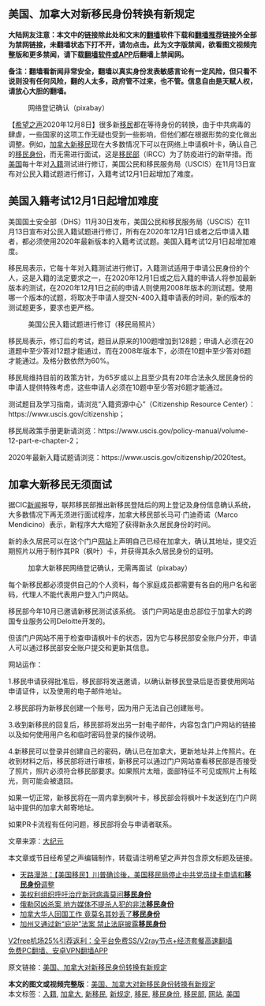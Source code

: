  <h2>美国、加拿大对新移民身份转换有新规定</h2> <p class="notice"><b>大陆网友注意：本文中的链接除此处和文末的<a href="https://github.com/bannedbook/fanqiang" >翻墙</a>软件下载和<a href="https://github.com/killgcd/justmysocks/blob/master/README.md">翻墙推荐</a>链接外全部为禁网链接，未翻墙状态下打不开，请勿点击。此为文字版禁闻，欲看图文视频完整版和更多禁闻，请下载<a href="https://github.com/bannedbook/fanqiang">翻墙软件或APP</a>后翻墙上禁闻网。</p><p>备注：翻墙看新闻非常安全，翻墙以真实身份发表敏感言论有一定风险，但只看不说则没有任何风险，翻的人太多，政府管不过来，也不管。信息自由是天赋人权，请放心大胆的翻墙。</b></p>  <div class="entry"> <figure><figcaption>网络登记确认（pixabay）</figcaption></figure> <p>【<span class='wp_keywordlink_affiliate'><a href="https://www.soundofhope.org" title="希望之声" target="_blank">希望之声</a></span>2020年12月8日】很多新<a href="https://www.bannedbook.org/bnews/tag/%e7%a7%bb%e6%b0%91/" class="st_tag internal_tag" rel="tag" title="标签 移民 下的日志">移民</a>都在等待身份的转换，由于中共病毒的肆虐，一些国家的这项工作无疑也受到一些影响，但他们都在根据形势的变化做出调整。例如，<a href="https://www.bannedbook.org/bnews/tag/%e5%8a%a0%e6%8b%bf%e5%a4%a7/" class="st_tag internal_tag" rel="tag" title="标签 加拿大 下的日志">加拿大</a><a href="https://www.bannedbook.org/bnews/tag/%E6%96%B0%E7%A7%BB%E6%B0%91/" class="st_tag internal_tag" rel="tag" title="标签 新移民 下的日志">新移民</a>现在大多数情况下可以在网络上申请枫叶卡，确认自己的<a href="https://www.bannedbook.org/bnews/tag/%E7%A7%BB%E6%B0%91%E8%BA%AB%E4%BB%BD/" class="st_tag internal_tag" rel="tag" title="标签 移民身份 下的日志">移民身份</a>，而无需进行面试，这是<a href="https://www.bannedbook.org/bnews/tag/%e7%a7%bb%e6%b0%91%e9%83%a8/" class="st_tag internal_tag" rel="tag" title="标签 移民部 下的日志">移民部</a>（IRCC）为了防疫进行的新举措。而<a href="https://www.bannedbook.org/bnews/tag/%e7%be%8e%e5%9b%bd/" class="st_tag internal_tag" rel="tag" title="标签 美国 下的日志">美国</a>每十年对<a href="https://www.bannedbook.org/bnews/tag/%E5%85%A5%E7%B1%8D/" class="st_tag internal_tag" rel="tag" title="标签 入籍 下的日志">入籍</a>测试进行修订，美国公民和移民服务局（USCIS）在11月13日宣布对公民入籍试题进行修订，入籍考试12月1日起增加了难度。</p> <h2><strong>美国入籍考试12月1日起增加难度</strong></h2> <p>美国国土安全部（DHS）11月30日发布，美国公民和移民服务局（USCIS）在11月13日宣布对公民入籍试题进行修订，所有在2020年12月1日或者之后申请入籍者，都必须使用2020年最新版本的入籍考试试题。美国入籍考试12月1日起增加难度。</p> <p>移民局表示，它每十年对入籍测试进行修订，入籍测试适用于申请公民身份的个人，这是入籍的法定要求之一，在2020年12月1日或之后入籍的申请人将参加最新版本的测试，在2020年12月1日之前的申请人则使用2008年版本的测试题。使用哪一个版本的试题，将取决于申请人提交N-400入籍申请表的时间，新的版本的测试题更多，要求也更严格。</p> <figure><figcaption>美国公民入籍试题进行修订（移民局照片）</figcaption></figure> <p>移民局表示，修订后的考试，题目从原来的100题增加到128题；申请人必须在20道题中至少答对12题才能通过，而在2008年版本下，必须在10题中至少答对6题才能通过。及格分数依然为60%。</p> <p>移民局维持目前的政策方针，为65岁或以上且至少具有20年合法永久居民身份的申请人提供特殊考虑，这些申请人必须在10题中至少答对6题才能通过。</p>  <p>测试题目及学习指南，请浏览“入籍资源中心”（Citizenship Resource Center）：https://www.uscis.gov/citizenship；</p> <p>移民局政策手册更新请浏览：https://www.uscis.gov/policy-manual/volume-12-part-e-chapter-2；</p> <p>2020年最新入籍试题请浏览：https://www.uscis.gov/citizenship/2020test。</p> <h2><strong>加拿大新移民无须面试</strong></h2> <p>据CIC<span class='wp_keywordlink_affiliate'><a href="https://www.bannedbook.org/" title="新闻">新闻</a></span>报导，联邦移民部推出新移民登陆后的网上登记及身份信息确认系统，大多数情况下再无须进行面试程序，加拿大移民部长马可‧门迪奇诺（Marco Mendicino）表示，新程序大大缩短了获得新永久居民身份的时间。</p> <p>新的永久居民可以在这个门户<a href="https://www.bannedbook.org/bnews/tag/%e7%bd%91%e7%ab%99/" class="st_tag internal_tag" rel="tag" title="标签 网站 下的日志">网站</a>上声明自己已经在加拿大，确认其地址，提交近期照片以用于制作其PR（枫叶）卡，并获得其永久居民身份的证明。</p>  <figure><figcaption>加拿大新移民网络登记确认，无需再面试（pixabay）</figcaption></figure> <p>每个新移民都必须提供自己的个人资料，每个家庭成员都需要有各自的用户名和密码，代理人不能代表用户登入门户网站。</p> <p>移民部今年10月已邀请新移民测试该系统。 该门户网站是由总部位于加拿大的跨国专业服务公司Deloitte开发的。</p> <p>但该门户网站不用于检查申请枫叶卡的状态，因为它与移民部安全账户分开，申请人可以通过移民部安全账户提交和更新其信息。</p> <p>网站运作：</p> <p>1.移民申请获得批准后，移民部将发送邀请，以确认新移民登录后是否要使用网站申请证件，以及使用的电子邮件地址。</p>  <p>2.移民部将为新移民创建一个账号，因为用户无法自己创建账号。</p> <p>3.收到新移民的回复后，移民部将发出另一封电子邮件，内容包含门户网站的链接以及如何使用用户名和临时密码登录的操作说明。</p> <p>4.新移民可以登录并创建自己的密码，确认已在加拿大，更新地址并上传照片。在收到材料之后，移民部将进行审核，新移民可以通过门户网站查看移民部是否接受了照片，照片必须符合移民部要求。如果照片太暗，面部特征不可见或照片上有眩光，则可能会被退回。</p> <p>如果一切正常，新移民将在一周内拿到枫叶卡，移民部会将枫叶卡发送到在门户网站中提供的加拿大邮寄地址。</p> <p>如果PR卡流程有任何问题，移民部将会与申请者联系。</p>  <p>文章来源：<span class='wp_keywordlink_affiliate'><a href="http://www.epochtimes.com/" title="大纪元" target="_blank">大纪元</a></span></p> <p>本文章或节目经希望之声编辑制作，转载请注明希望之声并包含原文标题及链接。</p> <ul class='op-related-articles' title='相关阅读'> <li><a href='https://www.bannedbook.org/bnews/cbnews/20201004/1407789.html' target='_blank'>天路漫游：【美国移民】川普确诊後，美国移民局停止中共党员绿卡申请和<b>移民身份</b>调整</a></li> <li><a href='https://www.bannedbook.org/bnews/worldnews/usa/20200310/1291440.html' target='_blank'>美权利组织呼吁治疗新冠病毒莫问<b>移民身份</b></a></li> <li><a href='https://www.bannedbook.org/bnews/cnnews/20190101/1056739.html' target='_blank'>俄勒冈凶杀案 地方媒体不提杀人犯的非法<b>移民身份</b></a></li> <li><a href='https://www.bannedbook.org/bnews/lifebaike/20181030/1023283.html' target='_blank'>加拿大华人回国工作 竟莫名其妙丢了<b>移民身份</b></a></li> <li><a href='https://www.bannedbook.org/bnews/cnnews/20180519/944379.html' target='_blank'>加州又通过新“庇护”法案 禁止法庭披露<b>移民身份</b></a></li> </ul> <p class="texttj"> <a href="https://www.bannedbook.org/forum23/topic22702.html" target="_blank">V2free机场25%引荐返利：全平台免费SS/V2ray节点+经济套餐高速翻墙</a><br/> <a href="https://github.com/bannedbook/fanqiang/wiki/%E7%A6%81%E9%97%BB%E7%BD%91%E5%AE%89%E5%8D%93%E7%BF%BB%E5%A2%99%E6%96%B0%E9%97%BBAPP" target="_blank">免费PC翻墙、安卓VPN翻墙APP</a></p><p>原文链接：<a class="src_link"  href="https://www.soundofhope.org/post/451552" target="_blank">美国、加拿大对新移民身份转换有新规定</a></p><a name='sharetosocial'></a>       <div><b>本文的图文或视频完整版</b>：<a href='https://www.bannedbook.org/bnews/comments/20201209/1444381.html'>美国、加拿大对新移民身份转换有新规定</a></div>  </div><!--END ENTRY--> <div class="postfooter"> <div>本文标签：<a href="https://www.bannedbook.org/bnews/tag/%E5%85%A5%E7%B1%8D/" rel="tag">入籍</a>, <a href="https://www.bannedbook.org/bnews/tag/%e5%8a%a0%e6%8b%bf%e5%a4%a7/" rel="tag">加拿大</a>, <a href="https://www.bannedbook.org/bnews/tag/%E6%96%B0%E7%A7%BB%E6%B0%91/" rel="tag">新移民</a>, <a href="https://www.bannedbook.org/bnews/tag/%E6%96%B0%E8%A7%84%E5%AE%9A/" rel="tag">新规定</a>, <a href="https://www.bannedbook.org/bnews/tag/%e7%a7%bb%e6%b0%91/" rel="tag">移民</a>, <a href="https://www.bannedbook.org/bnews/tag/%E7%A7%BB%E6%B0%91%E8%BA%AB%E4%BB%BD/" rel="tag">移民身份</a>, <a href="https://www.bannedbook.org/bnews/tag/%e7%a7%bb%e6%b0%91%e9%83%a8/" rel="tag">移民部</a>, <a href="https://www.bannedbook.org/bnews/tag/%e7%bd%91%e7%ab%99/" rel="tag">网站</a>, <a href="https://www.bannedbook.org/bnews/tag/%e7%be%8e%e5%9b%bd/" rel="tag">美国</a></div>  </div><!--END POSTFOOTER--> 